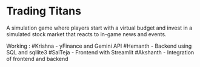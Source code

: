# Trading Titans
A simulation game where players start with a virtual budget and invest in a simulated stock market that reacts to in-game news and events.

Working :
#Krishna - yFinance and Gemini API
#Hemanth - Backend using SQL and sqllite3
#SaiTeja - Frontend with Streamlit
#Akshanth - Integration of frontend and backend
